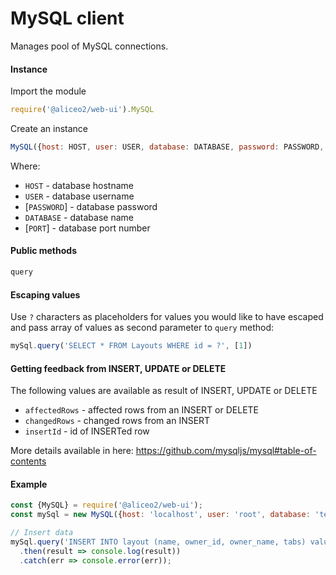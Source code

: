 # MySQL client
Manages pool of MySQL connections.

#### Instance
Import the module
```js
require('@aliceo2/web-ui').MySQL
```

Create an instance
```js
MySQL({host: HOST, user: USER, database: DATABASE, password: PASSWORD, port: PORT});
```

Where:
 - `HOST` - database hostname
 - `USER` - database username
 - [`PASSWORD`] - database password
 - `DATABASE` - database name
 - [`PORT`] - database port number


#### Public methods

```js
query
```

#### Escaping values
Use `?` characters as placeholders for values you would like to have escaped and pass array of values as second parameter to `query` method:

```js
mySql.query('SELECT * FROM Layouts WHERE id = ?', [1])
```

#### Getting feedback from INSERT, UPDATE or DELETE
The following values are available as result of INSERT, UPDATE or DELETE
- `affectedRows` - affected rows from an INSERT or DELETE
- `changedRows` - changed rows from an INSERT
- `insertId` - id of INSERTed row

More details available in here: https://github.com/mysqljs/mysql#table-of-contents

#### Example

```js
const {MySQL} = require('@aliceo2/web-ui');
const mySql = new MySQL({host: 'localhost', user: 'root', database: 'test'});

// Insert data
mySql.query('INSERT INTO layout (name, owner_id, owner_name, tabs) value (?,?,?,?)', [1, 2, 3, 4])
  .then(result => console.log(result))
  .catch(err => console.error(err));
```
